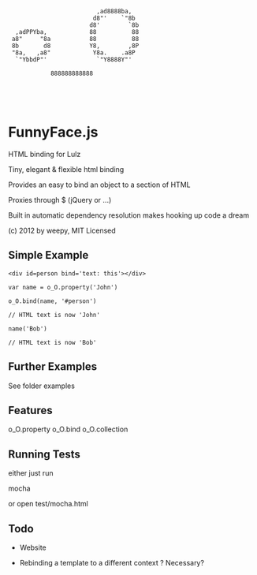 ```
                         ,ad8888ba,            
                        d8"'    `"8b           
                       d8'        `8b     
  ,adPPYba,            88          88          
 a8"     "8a           88          88     
 8b       d8           Y8,        ,8P          
 "8a,   ,a8"            Y8a.    .a8P           
  `"YbbdP"'              `"Y8888Y"'            

            888888888888                       

                                               

                                               
```

FunnyFace.js     
============

HTML binding for Lulz 

Tiny, elegant & flexible html binding

Provides an easy to bind an object to a section of HTML

Proxies through $ (jQuery or ...)

Built in automatic dependency resolution makes hooking up code a dream

(c) 2012 by weepy, MIT Licensed



Simple Example
--------------

```
<div id=person bind='text: this'></div>

var name = o_O.property('John')

o_O.bind(name, '#person')

// HTML text is now 'John'

name('Bob')

// HTML text is now 'Bob'

```

Further Examples
----------------

See folder examples

Features
--------

o_O.property
o_O.bind
o_O.collection


Running Tests
-------------

either just run

mocha

or open test/mocha.html

Todo
----

* Website

* Rebinding a template to a different context ? Necessary?